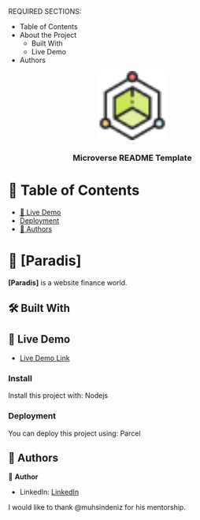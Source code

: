 <a name="readme-top"></a>

REQUIRED SECTIONS:
- Table of Contents
- About the Project
  - Built With
  - Live Demo
- Authors


<div align="center">
  <!-- You are encouraged to replace this logo with your own! Otherwise you can also remove it. -->
 <img src="https://github.com/MizginYildirak/Parasitv2/blob/main/src/assets/paradis%20icon/blockchain%201.png" alt="logo" width="140"  height="auto" />
  <br/>

  <h3><b>Microverse README Template</b></h3>

</div>

<!-- TABLE OF CONTENTS -->

# 📗 Table of Contents

  - [🚀 Live Demo](#live-demo)
  - [Deployment](#triangular_flag_on_post-deployment)
- [👥 Authors](#authors)

<!-- PROJECT DESCRIPTION -->

# 📖 [Paradis] 

**[Paradis]** is a website finance world.

## 🛠 Built With <a name="SCSS"></a>

<!-- LIVE DEMO -->

## 🚀 Live Demo <a name="live-demo"></a>

- [Live Demo Link](https://parasitv2-kbf7.vercel.app)


### Install

Install this project with: Nodejs

<!--
Example command:

```
npm install

```
--->

### Deployment

You can deploy this project using: Parcel

<!-- AUTHORS -->

## 👥 Authors <a name="MizginYildirak"></a>

👤 **Author**

- LinkedIn: [LinkedIn](https://www.linkedin.com/in/mizginyildirak/)



I would like to thank @muhsindeniz for his mentorship.
